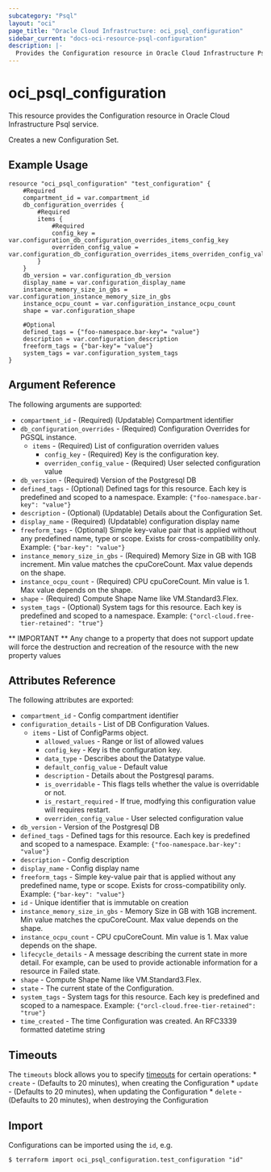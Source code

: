 ```yaml
---
subcategory: "Psql"
layout: "oci"
page_title: "Oracle Cloud Infrastructure: oci_psql_configuration"
sidebar_current: "docs-oci-resource-psql-configuration"
description: |-
  Provides the Configuration resource in Oracle Cloud Infrastructure Psql service
---
```


# oci_psql_configuration
This resource provides the Configuration resource in Oracle Cloud Infrastructure Psql service.

Creates a new Configuration Set.


## Example Usage

```hcl
resource "oci_psql_configuration" "test_configuration" {
	#Required
	compartment_id = var.compartment_id
	db_configuration_overrides {
		#Required
		items {
			#Required
			config_key = var.configuration_db_configuration_overrides_items_config_key
			overriden_config_value = var.configuration_db_configuration_overrides_items_overriden_config_value
		}
	}
	db_version = var.configuration_db_version
	display_name = var.configuration_display_name
	instance_memory_size_in_gbs = var.configuration_instance_memory_size_in_gbs
	instance_ocpu_count = var.configuration_instance_ocpu_count
	shape = var.configuration_shape

	#Optional
	defined_tags = {"foo-namespace.bar-key"= "value"}
	description = var.configuration_description
	freeform_tags = {"bar-key"= "value"}
	system_tags = var.configuration_system_tags
}
```

## Argument Reference

The following arguments are supported:

* `compartment_id` - (Required) (Updatable) Compartment identifier
* `db_configuration_overrides` - (Required) Configuration Overrides for PGSQL instance.
	* `items` - (Required) List of configuration overriden values
		* `config_key` - (Required) Key is the configuration key.
		* `overriden_config_value` - (Required) User selected configuration value
* `db_version` - (Required) Version of the Postgresql DB
* `defined_tags` - (Optional) Defined tags for this resource. Each key is predefined and scoped to a namespace. Example: `{"foo-namespace.bar-key": "value"}` 
* `description` - (Optional) (Updatable) Details about the Configuration Set.
* `display_name` - (Required) (Updatable) configuration display name
* `freeform_tags` - (Optional) Simple key-value pair that is applied without any predefined name, type or scope. Exists for cross-compatibility only. Example: `{"bar-key": "value"}` 
* `instance_memory_size_in_gbs` - (Required) Memory Size in GB with 1GB increment. Min value matches the cpuCoreCount. Max value depends on the shape. 
* `instance_ocpu_count` - (Required) CPU cpuCoreCount. Min value is 1. Max value depends on the shape. 
* `shape` - (Required) Compute Shape Name like VM.Standard3.Flex.
* `system_tags` - (Optional) System tags for this resource. Each key is predefined and scoped to a namespace. Example: `{"orcl-cloud.free-tier-retained": "true"}` 


** IMPORTANT **
Any change to a property that does not support update will force the destruction and recreation of the resource with the new property values

## Attributes Reference

The following attributes are exported:

* `compartment_id` - Config compartment identifier
* `configuration_details` - List of DB Configuration Values.
	* `items` - List of ConfigParms object.
		* `allowed_values` - Range or list of allowed values
		* `config_key` - Key is the configuration key.
		* `data_type` - Describes about the Datatype value.
		* `default_config_value` - Default value
		* `description` - Details about the Postgresql params.
		* `is_overridable` - This flags tells whether the value is overridable or not.
		* `is_restart_required` - If true, modfying this configuration value will requires restart.
		* `overriden_config_value` - User selected configuration value
* `db_version` - Version of the Postgresql DB
* `defined_tags` - Defined tags for this resource. Each key is predefined and scoped to a namespace. Example: `{"foo-namespace.bar-key": "value"}` 
* `description` - Config description
* `display_name` - Config display name
* `freeform_tags` - Simple key-value pair that is applied without any predefined name, type or scope. Exists for cross-compatibility only. Example: `{"bar-key": "value"}` 
* `id` - Unique identifier that is immutable on creation
* `instance_memory_size_in_gbs` - Memory Size in GB with 1GB increment. Min value matches the cpuCoreCount. Max value depends on the shape. 
* `instance_ocpu_count` - CPU cpuCoreCount. Min value is 1. Max value depends on the shape. 
* `lifecycle_details` - A message describing the current state in more detail. For example, can be used to provide actionable information for a resource in Failed state.
* `shape` - Compute Shape Name like VM.Standard3.Flex.
* `state` - The current state of the Configuration.
* `system_tags` - System tags for this resource. Each key is predefined and scoped to a namespace. Example: `{"orcl-cloud.free-tier-retained": "true"}` 
* `time_created` - The time Configuration was created. An RFC3339 formatted datetime string

## Timeouts

The `timeouts` block allows you to specify [timeouts](https://registry.terraform.io/providers/oracle/oci/latest/docs/guides/changing_timeouts) for certain operations:
	* `create` - (Defaults to 20 minutes), when creating the Configuration
	* `update` - (Defaults to 20 minutes), when updating the Configuration
	* `delete` - (Defaults to 20 minutes), when destroying the Configuration


## Import

Configurations can be imported using the `id`, e.g.

```
$ terraform import oci_psql_configuration.test_configuration "id"
```

